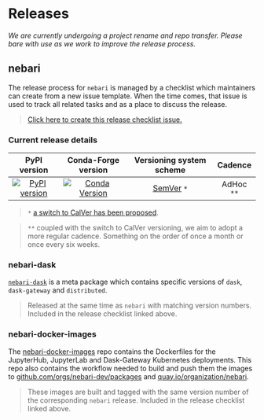 # Releases

*We are currently undergoing a project rename and repo transfer. Please bare with use as we work to improve the release process.*

## nebari

The release process for `nebari` is managed by a checklist which maintainers can create from a new issue template. When the time comes, that issue is used to track all related tasks and as a place to discuss the release. 

> [Click here to create this release checklist issue.](https://github.com/Quansight/qhub/issues/new?assignees=&labels=type%3A+release+%F0%9F%8F%B7&template=release-checklist.md&title=%5BRELEASE%5D+-+%3Cversion%3E)


### Current release details

|                                    PyPI version                                     |                                               Conda-Forge version                                               |     Versioning system scheme      |  Cadence   |
| :---------------------------------------------------------------------------------: | :-------------------------------------------------------------------------------------------------------------: | :-------------------------------: | :--------: |
| [![PyPI version](https://badge.fury.io/py/qhub.svg)](https://badge.fury.io/py/qhub) | [![Conda Version](https://img.shields.io/conda/vn/conda-forge/qhub.svg)](https://anaconda.org/conda-forge/qhub) | [SemVer](https://semver.org/) `*` | AdHoc `**` |

> `*` [a switch to CalVer has been proposed](https://github.com/Quansight/qhub/issues/1242).

> `**` coupled with the switch to CalVer versioning, we aim to adopt a more regular cadence. Something on the order of once a month or once every six weeks. 


### nebari-dask

[`nebari-dask`](https://github.com/conda-forge/qhub-dask-feedstock) is a meta package which contains specific versions of `dask`, `dask-gateway` and `distributed`. 

> Released at the same time as `nebari` with matching version numbers. Included in the release checklist linked above.


### nebari-docker-images 

The [nebari-docker-images](https://github.com/nebari-dev/nebari-docker-images) repo contains the Dockerfiles for the JupyterHub, JupyterLab and Dask-Gateway Kubernetes deployments. This repo also contains the workflow needed to build and push them the images to [github.com/orgs/nebari-dev/packages](https://github.com/orgs/nebari-dev/packages) and [quay.io/organization/nebari](https://quay.io/organization/nebari).

> These images are built and tagged with the same version number of the corresponding `nebari` release. Included in the release checklist linked above.